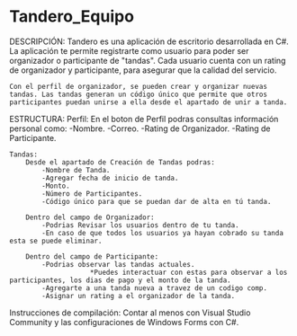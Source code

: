 # Tandero_Equipo
DESCRIPCIÓN:
    Tandero es una aplicación de escritorio desarrollada en C#. La aplicación te permite registrarte como usuario para poder ser organizador o participante de "tandas". Cada usuario cuenta con un rating de organizador y participante, para asegurar que la calidad del servicio.

    Con el perfil de organizador, se pueden crear y organizar nuevas tandas. Las tandas generan un código único que permite que otros participantes puedan unirse a ella desde el apartado de unir a tanda.
ESTRUCTURA:
    Perfil:
        En el boton de Perfil podras consultas información personal como:
            -Nombre.
            -Correo.
            -Rating de Organizador.
            -Rating de Participante.

    Tandas:
        Desde el apartado de Creación de Tandas podras:
            -Nombre de Tanda.
            -Agregar fecha de inicio de tanda.
            -Monto.
            -Número de Participantes.
            -Código único para que se puedan dar de alta en tú tanda.

        Dentro del campo de Organizador:
            -Podrias Revisar los usuarios dentro de tu tanda.
            -En caso de que todos los usuarios ya hayan cobrado su tanda esta se puede eliminar.
                    
        Dentro del campo de Participante:
            -Podrias observar las tandas actuales.
                        *Puedes interactuar con estas para observar a los participantes, los dias de pago y el monto de la tanda.
            -Agregarte a una tanda nueva a travez de un codigo comp.
            -Asignar un rating a el organizador de la tanda.

Instrucciones de compilación:
    Contar al menos con Visual Studio Community y las configuraciones de Windows Forms con C#.
